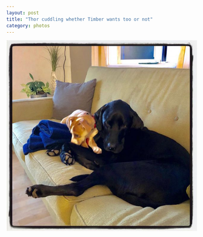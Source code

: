 ```yaml
---
layout: post
title: "Thor cuddling whether Timber wants too or not"
category: photos
---
```


[![Thor cuddling whether Timber wants too or not](/instagram/th-BoIdtnGgGEk.jpg)](https://www.instagram.com/p/BoIdtnGgGEk/)
